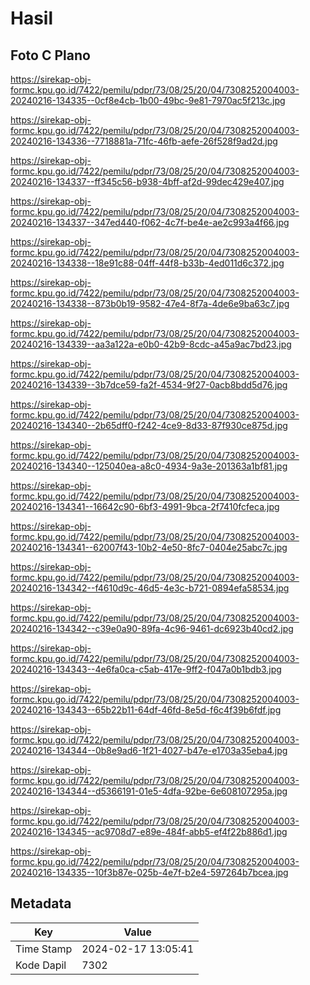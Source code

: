 # Hasil

## Foto C Plano

https://sirekap-obj-formc.kpu.go.id/7422/pemilu/pdpr/73/08/25/20/04/7308252004003-20240216-134335--0cf8e4cb-1b00-49bc-9e81-7970ac5f213c.jpg

https://sirekap-obj-formc.kpu.go.id/7422/pemilu/pdpr/73/08/25/20/04/7308252004003-20240216-134336--7718881a-71fc-46fb-aefe-26f528f9ad2d.jpg

https://sirekap-obj-formc.kpu.go.id/7422/pemilu/pdpr/73/08/25/20/04/7308252004003-20240216-134337--ff345c56-b938-4bff-af2d-99dec429e407.jpg

https://sirekap-obj-formc.kpu.go.id/7422/pemilu/pdpr/73/08/25/20/04/7308252004003-20240216-134337--347ed440-f062-4c7f-be4e-ae2c993a4f66.jpg

https://sirekap-obj-formc.kpu.go.id/7422/pemilu/pdpr/73/08/25/20/04/7308252004003-20240216-134338--18e91c88-04ff-44f8-b33b-4ed011d6c372.jpg

https://sirekap-obj-formc.kpu.go.id/7422/pemilu/pdpr/73/08/25/20/04/7308252004003-20240216-134338--873b0b19-9582-47e4-8f7a-4de6e9ba63c7.jpg

https://sirekap-obj-formc.kpu.go.id/7422/pemilu/pdpr/73/08/25/20/04/7308252004003-20240216-134339--aa3a122a-e0b0-42b9-8cdc-a45a9ac7bd23.jpg

https://sirekap-obj-formc.kpu.go.id/7422/pemilu/pdpr/73/08/25/20/04/7308252004003-20240216-134339--3b7dce59-fa2f-4534-9f27-0acb8bdd5d76.jpg

https://sirekap-obj-formc.kpu.go.id/7422/pemilu/pdpr/73/08/25/20/04/7308252004003-20240216-134340--2b65dff0-f242-4ce9-8d33-87f930ce875d.jpg

https://sirekap-obj-formc.kpu.go.id/7422/pemilu/pdpr/73/08/25/20/04/7308252004003-20240216-134340--125040ea-a8c0-4934-9a3e-201363a1bf81.jpg

https://sirekap-obj-formc.kpu.go.id/7422/pemilu/pdpr/73/08/25/20/04/7308252004003-20240216-134341--16642c90-6bf3-4991-9bca-2f7410fcfeca.jpg

https://sirekap-obj-formc.kpu.go.id/7422/pemilu/pdpr/73/08/25/20/04/7308252004003-20240216-134341--62007f43-10b2-4e50-8fc7-0404e25abc7c.jpg

https://sirekap-obj-formc.kpu.go.id/7422/pemilu/pdpr/73/08/25/20/04/7308252004003-20240216-134342--f4610d9c-46d5-4e3c-b721-0894efa58534.jpg

https://sirekap-obj-formc.kpu.go.id/7422/pemilu/pdpr/73/08/25/20/04/7308252004003-20240216-134342--c39e0a90-89fa-4c96-9461-dc6923b40cd2.jpg

https://sirekap-obj-formc.kpu.go.id/7422/pemilu/pdpr/73/08/25/20/04/7308252004003-20240216-134343--4e6fa0ca-c5ab-417e-9ff2-f047a0b1bdb3.jpg

https://sirekap-obj-formc.kpu.go.id/7422/pemilu/pdpr/73/08/25/20/04/7308252004003-20240216-134343--65b22b11-64df-46fd-8e5d-f6c4f39b6fdf.jpg

https://sirekap-obj-formc.kpu.go.id/7422/pemilu/pdpr/73/08/25/20/04/7308252004003-20240216-134344--0b8e9ad6-1f21-4027-b47e-e1703a35eba4.jpg

https://sirekap-obj-formc.kpu.go.id/7422/pemilu/pdpr/73/08/25/20/04/7308252004003-20240216-134344--d5366191-01e5-4dfa-92be-6e608107295a.jpg

https://sirekap-obj-formc.kpu.go.id/7422/pemilu/pdpr/73/08/25/20/04/7308252004003-20240216-134345--ac9708d7-e89e-484f-abb5-ef4f22b886d1.jpg

https://sirekap-obj-formc.kpu.go.id/7422/pemilu/pdpr/73/08/25/20/04/7308252004003-20240216-134335--10f3b87e-025b-4e7f-b2e4-597264b7bcea.jpg


## Metadata

| Key        | Value               |
| ---------- | ------------------- |
| Time Stamp | 2024-02-17 13:05:41 |
| Kode Dapil | 7302                |




